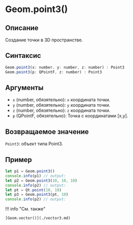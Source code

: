 # Geom.point3()

## Описание
Создание точки в 3D пространстве.

## Синтаксис
```javascript
Geom.point3(x: number, y: number, z: number) : Point3
Geom.point3(p: QPointF, z: number) : Point3
```

## Аргументы
- `x` (number, обязятельно): `x` координата точки.
- `y` (number, обязятельно): `y` координата точки.
- `z` (number, обязятельно): `z` координата точки.
- `p` (QPointF, обязятельно): Точка с координатами [x,y].

## Возвращаемое значение
`Point3`: объект типа Point3.

## Пример
```javascript linenums="1"
let p1 = Geom.point3()
console.info(p1) // output:
let p2 = Geom.point3(10, 10, 10)
console.info(p2) // output:
let pt = Qt.point(10, 10)
let p3 = Geom.point3(pt, 10)
console.info(p2) // output:
```

!!! info "См. также"

    [Geom.vector()](./vector3.md)

